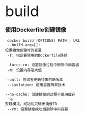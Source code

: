 <font size=8 >build</font>
<br/>
<br/>
<font size=4>**使用Dockerfile创建镜像**</font>
<br/>
<br/>
<code> docker build [OPTIONS] PATH | URL<br/>
--build-arg=[]: 设置镜像创建时的变量<br/>
-f: 指定要使用的Dockerfile路径<br/>
--force-rm: 设置镜像过程中删除中间容器<br/>
-m: 设置内存最大值<br/>
--pull: 尝试去更新镜像的新版本<br/>
--isolation: 使用容器隔离技术<br/>
--no-cache: 创建镜像的过程不使用缓存<br/> 
-q: 安静模式，成功后只输出镜像ID<br/>
--rm: 设置镜像成功后删除中间容器<br/>
</code>
   	
	
    
    
    
    
    
    
	 
     




  